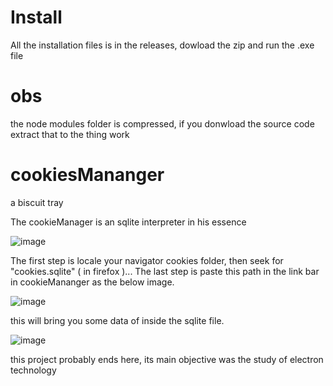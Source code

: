 # Install

All the installation files is in the releases, dowload the zip and run the .exe file

# obs

the node modules folder is compressed, if you donwload the source code extract that to the thing work


# cookiesMananger
a biscuit tray

The cookieManager is an sqlite interpreter in his essence

![image](https://user-images.githubusercontent.com/53980283/137573304-98607785-fb2e-4247-92fa-f63f071a6678.png)

The first step is locale your navigator cookies folder, then seek for "cookies.sqlite" ( in firefox )...
The last step is paste this path in the link bar in cookieMananger as the below image.

![image](https://user-images.githubusercontent.com/53980283/137573576-15d70bf9-e674-4446-bf47-1ec7318cc14e.png)

this will bring you some data of inside the sqlite file.

![image](https://user-images.githubusercontent.com/53980283/137573619-b83ae964-ab96-4b35-8b19-1b163ac02734.png)

this project probably ends here, its main objective was the study of electron technology 
